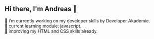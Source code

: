 ## Hi there, I'm Andreas 👋

🔭 I’m currently working on my developer skills by Developer Akademie.<br>
🌱 current learning module: javascript.<br>
🦾 improving my HTML and CSS skills already.<br>

<!--
**AndreasBremDev/AndreasBremDev** is a ✨ _special_ ✨ repository because its `README.md` (this file) appears on your GitHub profile.

Here are some ideas to get you started:

- 🔭 I’m currently working on ...
- 🌱 I’m currently learning ...
- 👯 I’m looking to collaborate on ...
- 🤔 I’m looking for help with ...
- 💬 Ask me about ...
- 📫 How to reach me: ...
- 😄 Pronouns: ...
- ⚡ Fun fact: ...
-->
